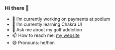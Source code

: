 ### Hi there 👋

- 🔭 I’m currently working on payments at podium
- 🌱 I’m currently learning Chakra UI
- 💬 Ask me about my golf addiction
- 📫 How to reach me: [my website](https://tylerwray.me)
- 😄 Pronouns: he/him
